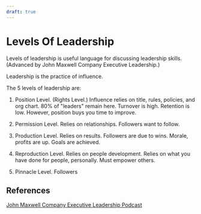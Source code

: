 ```yaml
---
draft: true
---
```



# Levels Of Leadership

Levels of leadership is useful language for discussing leadership skills.
(Advanced by John Maxwell Company Executive Leadership.)

Leadership is the practice of influence.

The 5 levels of leadership are:

1. Position Level. (Rights Level.)
   Influence relies on title, rules, policies, and org chart. 80% of "leaders"
   remain here. Turnover is high. Retention is low. However, position buys you
   time to improve.

2. Permission Level.
   Relies on relationships. Followers want to follow.

3. Production Level.
   Relies on results. Followers are due to wins. Morale, profits are up. Goals
   are achieved.

4. Reproduction Level.
   Relies on people development. Relies on what you have done for people,
   personally. Must empower others.

5. Pinnacle Level.
   Followers 

## References

[John Maxwell Company Executive Leadership Podcast](https://soundcloud.com/the-john-maxwell-company)
